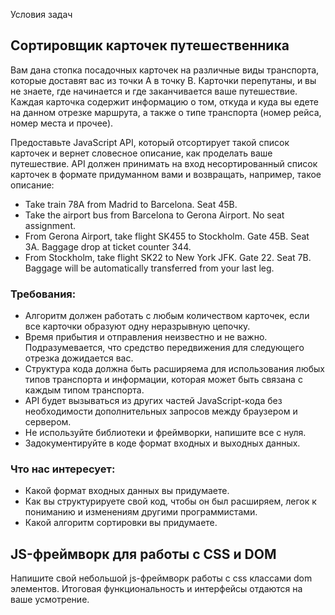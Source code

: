 Условия задач

## Сортировщик карточек путешественника

Вам дана стопка посадочных карточек на различные виды транспорта, которые доставят вас из точки A в точку B. Карточки перепутаны, и вы не знаете, где начинается и где заканчивается ваше путешествие. Каждая карточка содержит информацию о том, откуда и куда вы едете на данном отрезке маршрута, а также о типе транспорта (номер рейса, номер места и прочее).

Предоставьте JavaScript API, который отсортирует такой список карточек и вернет словесное описание, как проделать ваше путешествие. API должен принимать на вход несортированный список карточек в формате придуманном вами и возвращать, например, такое описание:

- Take train 78A from Madrid to Barcelona. Seat 45B.
- Take the airport bus from Barcelona to Gerona Airport. No seat assignment.
- From Gerona Airport, take flight SK455 to Stockholm. Gate 45B. Seat 3A. Baggage drop at ticket counter 344.
- From Stockholm, take flight SK22 to New York JFK. Gate 22. Seat 7B. Baggage will be automatically transferred from your last leg.

### Требования:

-	Алгоритм должен работать с любым количеством карточек, если все карточки образуют одну неразрывную цепочку.
- Время прибытия и отправления неизвестно и не важно. Подразумевается, что средство передвижения для следующего отрезка дожидается вас.
- Структура кода должна быть расширяема для использования любых типов транспорта и информации, которая может быть связана с каждым типом транспорта.
- API будет вызываться из других частей JavaScript-кода без необходимости дополнительных запросов между браузером и сервером.
- Не используйте библиотеки и фреймворки, напишите все с нуля.
- Задокументируйте в коде формат входных и выходных данных.

### Что нас интересует:

- Какой формат входных данных вы придумаете.
- Как вы структурируете свой код, чтобы он был расширяем, легок к пониманию и изменениям другими программистами.
- Какой алгоритм сортировки вы придумаете.

## JS-фреймворк для работы с CSS и DOM

Напишите свой небольшой js-фреймворк работы с css классами dom элементов. Итоговая функциональность и интерфейсы отдаются на ваше усмотрение.
